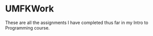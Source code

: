 # UMFKWork
These are all the assignments I have completed thus far in my Intro to Programming course. 
